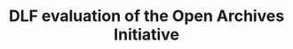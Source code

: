 ---
layout: report
pub_date: 2001-01-04
title: "DLF evaluation of the Open Archives Initiative"
authors: 
    - Greenstein, Daniel
redirect_to: https://old.diglib.org/architectures/mdharvest.htm
org: DLF
---